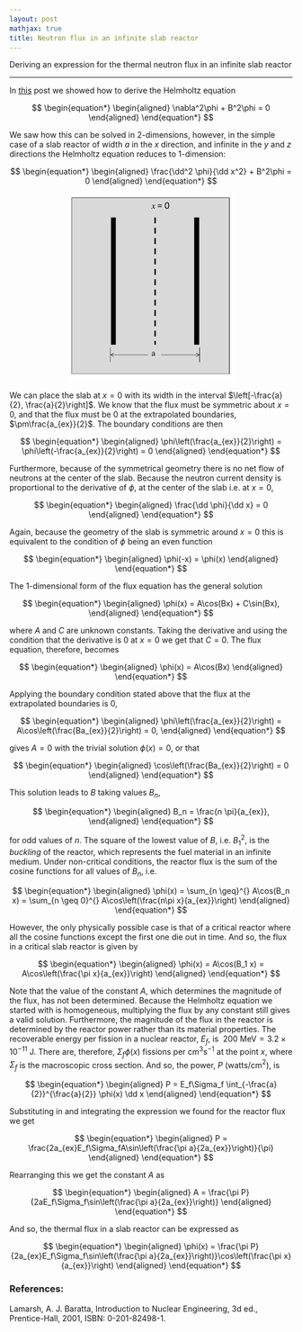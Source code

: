 ```yaml
---
layout: post
mathjax: true
title: Neutron flux in an infinite slab reactor
---
```


Deriving an expression for the thermal neutron flux in an infinite slab reactor

---

$\newcommand{\dd}{\mathrm{d}}$

In [this](https://aymenhafeez.github.io/bessel-function/) post we showed how to
derive the Helmholtz equation

$$
\begin{equation*}
\begin{aligned}
  \nabla^2\phi + B^2\phi = 0
\end{aligned}
\end{equation*}
$$

We saw how this can be solved in 2-dimensions, however, in the simple case of a
slab reactor of width $a$ in the $x$ direction, and infinite in the $y$ and $z$
directions the Helmholtz equation reduces to 1-dimension:

$$
\begin{equation*}
\begin{aligned}
  \frac{\dd^2 \phi}{\dd x^2} + B^2\phi = 0
\end{aligned}
\end{equation*}
$$

<center>
<img src="../images/slab.png" width="300"/>
</center>

We can place the slab at $x = 0$ with its width in the interval
$\left[-\frac{a}{2}, \frac{a}{2}\right]$. We know that the flux must be
symmetric about $x = 0$, and that the flux must be 0 at the extrapolated
boundaries, $\pm\frac{a_{ex}}{2}$. The boundary conditions are then

$$
\begin{equation*}
\begin{aligned}
  \phi\left(\frac{a_{ex}}{2}\right) = \phi\left(-\frac{a_{ex}}{2}\right) = 0
\end{aligned}
\end{equation*}
$$

Furthermore, because of the symmetrical geometry there is no net flow of
neutrons at the center of the slab. Because the neutron current density is
proportional to the derivative of $\phi$, at the center of the slab i.e. at $x =
0$,

$$
\begin{equation*}
\begin{aligned}
  \frac{\dd \phi}{\dd x} = 0
\end{aligned}
\end{equation*}
$$

Again, because the geometry of the slab is symmetric around $x = 0$ this is
equivalent to the condition of $\phi$ being an even function

$$
\begin{equation*}
\begin{aligned}
  \phi(-x) = \phi(x)
\end{aligned}
\end{equation*}
$$

The 1-dimensional form of the flux equation has the general solution

$$
\begin{equation*}
\begin{aligned}
  \phi(x) = A\cos(Bx) + C\sin(Bx),
\end{aligned}
\end{equation*}
$$

where $A$ and $C$ are unknown constants. Taking the derivative and using the
condition that the derivative is 0 at $x = 0$ we get that $C = 0$. The flux
equation, therefore, becomes

$$
\begin{equation*}
\begin{aligned}
  \phi(x) = A\cos(Bx)
\end{aligned}
\end{equation*}
$$

Applying the boundary condition stated above that the flux at the extrapolated
boundaries is 0,

$$
\begin{equation*}
\begin{aligned}
  \phi\left(\frac{a_{ex}}{2}\right) = A\cos\left(\frac{Ba_{ex}}{2}\right) = 0,
\end{aligned}
\end{equation*}
$$

gives $A = 0$ with the trivial solution $\phi(x) = 0$, or that

$$
\begin{equation*}
\begin{aligned}
  \cos\left(\frac{Ba_{ex}}{2}\right) = 0
\end{aligned}
\end{equation*}
$$

This solution leads to $B$ taking values $B_n$,

$$
\begin{equation*}
\begin{aligned}
  B_n = \frac{n \pi}{a_{ex}},
\end{aligned}
\end{equation*}
$$

for odd values of $n$.  The square of the lowest value of $B$, i.e. $B_1^2$, is
the *buckling* of the reactor, which represents the fuel material in an infinite
medium.  Under non-critical conditions, the reactor flux is the sum of the
cosine functions for all values of $B_n$, i.e.

$$
\begin{equation*}
\begin{aligned}
  \phi(x) = \sum_{n \geq}^{} A\cos(B_n x) = \sum_{n \geq 0}^{}
  A\cos\left(\frac{n\pi x}{a_{ex}}\right)
\end{aligned}
\end{equation*}
$$

However, the only physically possible case is that of a critical reactor where
all the cosine functions except the first one die out in time. And so, the
flux in a critical slab reactor is given by

$$
\begin{equation*}
\begin{aligned}
  \phi(x) = A\cos(B_1 x) = A\cos\left(\frac{\pi x}{a_{ex}}\right)
\end{aligned}
\end{equation*}
$$

Note that the value of the constant $A$, which determines the magnitude of the
flux, has not been determined. Because the Helmholtz equation we started with is
homogeneous, multiplying the flux by any constant still gives a valid solution.
Furthermore, the magnitude of the flux in the reactor is determined by the
reactor power rather than its material properties. The recoverable energy per
fission in a nuclear reactor, $E_f$, is $~200 \text{ MeV} = 3.2 \times 10^{-11}
\text{ J}$. There are, therefore, $\Sigma_f \phi(x)$ fissions per cm$^3$s$^{-1}$
at the point $x$, where $\Sigma_f$ is the macroscopic cross section. And so, the
power, $P$ (watts/cm$^2$), is

$$
\begin{equation*}
\begin{aligned}
  P = E_f\Sigma_f \int_{-\frac{a}{2}}^{\frac{a}{2}} \phi(x) \dd x
\end{aligned}
\end{equation*}
$$

Substituting in and integrating the expression we found for the reactor flux we get

$$
\begin{equation*}
\begin{aligned}
  P = \frac{2a_{ex}E_f\Sigma_fA\sin\left(\frac{\pi a}{2a_{ex}}\right)}{\pi}
\end{aligned}
\end{equation*}
$$

Rearranging this we get the constant $A$ as

$$
\begin{equation*}
\begin{aligned}
  A = \frac{\pi P}{2aE_f\Sigma_f\sin\left(\frac{\pi a}{2a_{ex}}\right)}
\end{aligned}
\end{equation*}
$$

And so, the thermal flux in a slab reactor can be expressed as

$$
\begin{equation*}
\begin{aligned}
  \phi(x) = \frac{\pi P}{2a_{ex}E_f\Sigma_f\sin\left(\frac{\pi
  a}{2a_{ex}}\right)}\cos\left(\frac{\pi x}{a_{ex}}\right)
\end{aligned}
\end{equation*}
$$

<!-- <center> -->
<!-- <img src="../images/graph.png" width="500"/> -->
<!-- </center> -->

###  References:
Lamarsh, A. J. Baratta, Introduction to Nuclear Engineering, 3d ed.,
Prentice-Hall, 2001, ISBN: 0-201-82498-1.
